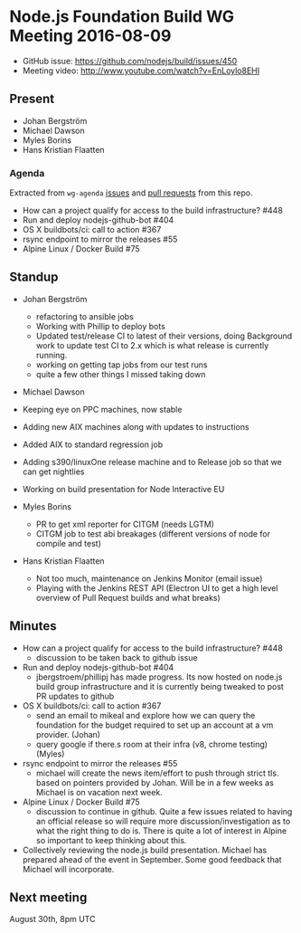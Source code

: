# Node.js Foundation Build WG Meeting 2016-08-09

* GitHub issue: https://github.com/nodejs/build/issues/450
* Meeting video:  http://www.youtube.com/watch?v=EnLoylo8EHI

## Present

* Johan Bergström
* Michael Dawson
* Myles Borins
* Hans Kristian Flaatten

### Agenda
Extracted from `wg-agenda` [issues](https://github.com/nodejs/build/issues?q=is%3Aopen+is%3Aissue+label%3Awg-agenda) and [pull requests](https://github.com/nodejs/build/pulls?q=is%3Aopen+label%3Awg-agenda+is%3Apr) from this repo.

* How can a project qualify for access to the build infrastructure? #448 
* Run and deploy nodejs-github-bot #404
* OS X buildbots/ci: call to action #367 
* rsync endpoint to mirror the releases #55
* Alpine Linux / Docker Build #75

## Standup

* Johan Bergström
  * refactoring to ansible jobs
  * Working with Phillip to deploy bots
  * Updated test/release CI to latest of their versions, doing 
    Background work to update test CI to 2.x which is what release
    is currently running.
  * working on getting tap jobs from our test runs
  * quite a few other things I missed taking down


* Michael Dawson 
 * Keeping eye on PPC machines, now stable
  * Adding new AIX machines along with updates to instructions
  * Added AIX to standard regression job
  * Adding s390/linuxOne release machine and to Release job so that 
    we can get nightlies
  * Working on build presentation for Node Interactive EU
  

* Myles Borins
  * PR to get xml reporter for CITGM (needs LGTM)
  * CITGM job to test abi breakages (different versions of node for compile and test)
  

* Hans Kristian Flaatten
  * Not too much, maintenance on Jenkins Monitor (email issue)
  * Playing with the Jenkins REST API (Electron UI to get a high level overview of Pull Request builds and what breaks)

## Minutes

* How can a project qualify for access to the build infrastructure? #448
  * discussion to be taken back to github issue
* Run and deploy nodejs-github-bot #404
  * jbergstroem/phillipj has made progress. Its now hosted on node.js build 
    group infrastructure and it is currently being tweaked to post PR updates to github
* OS X buildbots/ci: call to action #367
  * send an email to mikeal and explore how we can query the foundation for the
    budget required to set up an account at a vm provider. (Johan)
  * query google if there.s room at their infra (v8, chrome testing) (Myles)
* rsync endpoint to mirror the releases #55
  * michael will create the news item/effort to push through strict tls.
    based on pointers provided by Johan. Will be in a few weeks as Michael is
    on vacation next week.
* Alpine Linux / Docker Build #75
  * discussion to continue in github. Quite a few issues related to having
    an official release so will require more discussion/investigation as to
    what the right thing to do is.  There is quite a lot of interest in Alpine
    so important to keep thinking about this.
* Collectively reviewing the node.js build presentation.
  Michael has prepared ahead of the event in September. Some good
  feedback that Michael will incorporate.


## Next meeting

August 30th, 8pm UTC
